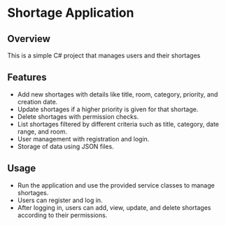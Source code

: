 # Shortage Application

## Overview

This is a simple C# project that manages users and their shortages

## Features

- Add new shortages with details like title, room, category, priority, and creation date.
- Update shortages if a higher priority is given for that shortage.
- Delete shortages with permission checks.
- List shortages filtered by different criteria such as title, category, date range, and room.
- User management with registration and login.
- Storage of data using JSON files.

## Usage

- Run the application and use the provided service classes to manage shortages.
- Users can register and log in.
- After logging in, users can add, view, update, and delete shortages according to their permissions.
